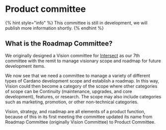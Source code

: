 # Product committee

{% hint style="info" %}
This committee is still in development, we will publish more information shortly.
{% endhint %}

## What is the Roadmap Committee?

We originally designed a Vision committee for [Intersect](https://docs.intersectmbo.org/) as our 7th committee with the remit to manage visionary scope and roadmap for future development items.&#x20;

We now see that we need a committee to manage a variety of different types of Cardano development scope and establish a roadmap. In this way, Vision could then become a category of the scope where other categories of scope can be Continuity (maintenance, upgrades, and core development), features, or research. The scope may also include categories such as marketing, promotion, or other non-technical categories.

Vision, strategy, and roadmap are all elements of a product function, because of this in its first meeting the committee updated its name from Roadmap Committee (originally Vision Committee) to Product Committee.
